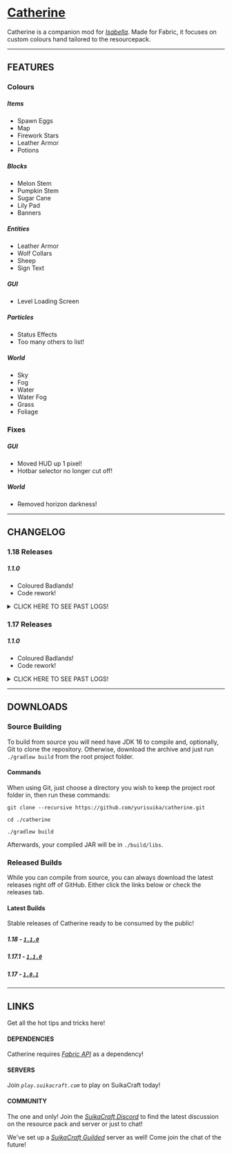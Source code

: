 # [Catherine](http://suikacraft.com)

Catherine is a companion mod for *[Isabella](https://github.com/yurisuika/Isabella)*. Made for Fabric, it focuses on custom colours hand tailored to the resourcepack.

---

## FEATURES

### Colours

##### Items

* Spawn Eggs
* Map
* Firework Stars
* Leather Armor
* Potions

##### Blocks

* Melon Stem
* Pumpkin Stem
* Sugar Cane
* Lily Pad
* Banners

##### Entities

* Leather Armor
* Wolf Collars
* Sheep
* Sign Text

##### GUI

* Level Loading Screen

##### Particles

* Status Effects
* Too many others to list!

##### World

* Sky
* Fog
* Water
* Water Fog
* Grass
* Foliage

### Fixes

##### GUI

* Moved HUD up 1 pixel!
* Hotbar selector no longer cut off!

##### World

* Removed horizon darkness!

---

## CHANGELOG

### 1.18 Releases

##### 1.1.0

* Coloured Badlands!
* Code rework!

<details><summary>
CLICK HERE TO SEE PAST LOGS!
</summary>


##### 1.0.4

* Java 17!
* Fabric API 0.42.7!

##### 1.0.3

* 21w39a!
* Fabric API 0.40.5!
</details>

### 1.17 Releases

##### 1.1.0

* Coloured Badlands!
* Code rework!

<details><summary>
CLICK HERE TO SEE PAST LOGS!
</summary>

##### 1.0.2

* 1.17.1!
* Fabric API 0.37.2!

##### 1.0.1

* Fixed items alignment in hotbar!
* Fabric API 0.35.0!

##### 1.0.0

* Initial release!
</details>

---

## DOWNLOADS

### Source Building

To build from source you will need have JDK 16 to compile and, optionally, Git to clone the repository. Otherwise, download the archive and just run `./gradlew build` from the root project folder.

#### Commands

When using Git, just choose a directory you wish to keep the project root folder in, then run these commands:

```shell script
git clone --recursive https://github.com/yurisuika/catherine.git

cd ./catherine

./gradlew build
```

Afterwards, your compiled JAR will be in `./build/libs`.

### Released Builds

While you can compile from source, you can always download the latest releases right off of GitHub. Either click the links below or check the releases tab.

#### Latest Builds

Stable releases of Catherine ready to be consumed by the public!

##### 1.18 - [*`1.1.0`*](https://github.com/yurisuika/Catherine/releases/download/1.1.0/catherine-1.18-pre4-1.1.0.jar)

##### 1.17.1 - [*`1.1.0`*](https://github.com/yurisuika/Catherine/releases/download/1.1.0/catherine-1.17.1-1.1.0.jar)

##### 1.17 - [*`1.0.1`*](https://github.com/yurisuika/Catherine/releases/download/1.0.1/catherine-1.17-1.0.1.jar)

---

## LINKS

Get all the hot tips and tricks here!

#### DEPENDENCIES

Catherine requires *[Fabric API](https://www.curseforge.com/minecraft/mc-mods/fabric-api)* as a dependency!

#### SERVERS

Join *`play.suikacraft.com`* to play on SuikaCraft today!

#### COMMUNITY

The one and only! Join the *[SuikaCraft Discord](https://discord.gg/0zdNEkQle7Qg9C1H)* to find the latest discussion on the resource pack and server or just to chat!

We've set up a *[SuikaCraft Guilded](https://www.guilded.gg/i/Z2yNYwAk)* server as well! Come join the chat of the future!
